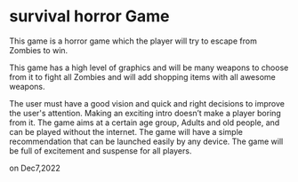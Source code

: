 # survival horror Game
This game is a horror game which the player will try to escape from Zombies to win.

This game has a high level of graphics and will be many weapons to choose from it to fight all Zombies and will add shopping items with all awesome weapons.

The user must have a good vision and quick and right decisions to improve the user's attention.
Making an exciting intro doesn’t make a player boring from it.
The game aims at a certain age group, Adults and old people, and can be played without the internet.
The game will have a simple recommendation that can be launched easily by any device.
The game will be full of excitement and suspense for all players.

on Dec7,2022
